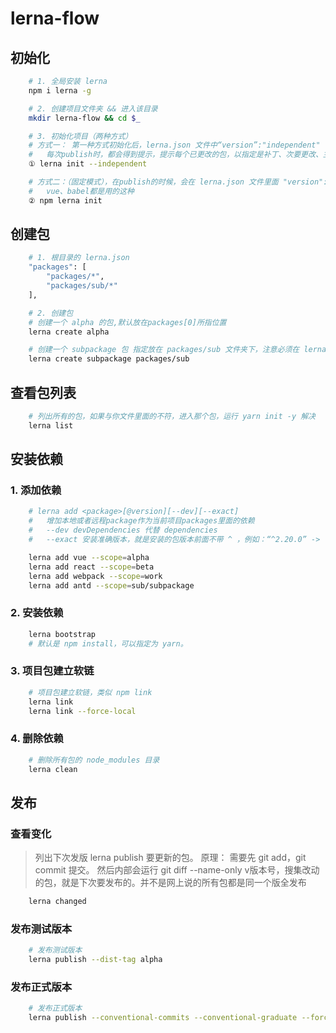 # lerna-flow

## 初始化

```bash
    # 1. 全局安装 lerna
    npm i lerna -g

    # 2. 创建项目文件夹 && 进入该目录
    mkdir lerna-flow && cd $_

    # 3. 初始化项目（两种方式）
    # 方式一： 第一种方式初始化后，lerna.json 文件中“version”:"independent"
    #   每次publish时，都会得到提示，提示每个已更改的包，以指定是补丁、次要更改、主要更改还是自定义更改。
    ① lerna init --independent

    # 方式二：（固定模式），在publish的时候，会在 lerna.json 文件里面 "version":"0.1.5"，依据这个版本号进行增加，只选择一次，其他有改动的包自动更新版本号。
    #   vue、babel都是用的这种
    ② npm lerna init

```

## 创建包
```bash
    # 1. 根目录的 lerna.json
    "packages": [
        "packages/*",
        "packages/sub/*"
    ],

    # 2. 创建包
    # 创建一个 alpha 的包,默认放在packages[0]所指位置
    lerna create alpha

    # 创建一个 subpackage 包 指定放在 packages/sub 文件夹下，注意必须在 lerna.json 中的 packages 数组中写入 packages/sub 。 看上面
    lerna create subpackage packages/sub
```

## 查看包列表

```bash
    # 列出所有的包，如果与你文件里面的不符，进入那个包，运行 yarn init -y 解决
    lerna list
```

## 安装依赖
### 1. 添加依赖
```bash
    # lerna add <package>[@version][--dev][--exact]
    #   增加本地或者远程package作为当前项目packages里面的依赖
    #   --dev devDependencies 代替 dependencies
    #   --exact 安装准确版本，就是安装的包版本前面不带 ^ ，例如：“^2.20.0” -> "2.20.0"

    lerna add vue --scope=alpha
    lerna add react --scope=beta
    lerna add webpack --scope=work
    lerna add antd --scope=sub/subpackage
```
### 2. 安装依赖
```bash
    lerna bootstrap
    # 默认是 npm install，可以指定为 yarn。
```

### 3. 项目包建立软链
```bash
    # 项目包建立软链，类似 npm link
    lerna link 
    lerna link --force-local
```

### 4. 删除依赖
```bash
    # 删除所有包的 node_modules 目录
    lerna clean
```

## 发布
### 查看变化
> 列出下次发版 lerna publish 要更新的包。
原理：
需要先 git add，git commit 提交。
然后内部会运行 git diff --name-only v版本号，搜集改动的包，就是下次要发布的。并不是网上说的所有包都是同一个版全发布

```bash
    lerna changed
```

### 发布测试版本
```bash
    # 发布测试版本
    lerna publish --dist-tag alpha
```

### 发布正式版本
```bash
    # 发布正式版本
    lerna publish --conventional-commits --conventional-graduate --force-publish=@liepin/im-basic --dist-tag next 

```